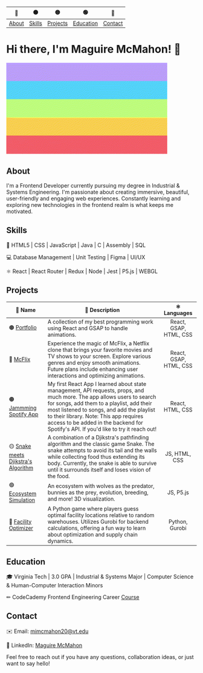 
|🔴|🟠|🟡|🟢|🔵| 
| ----------- | ----------- | ----------- | ----------- | ----------- | 
| [About](#about) | [Skills](#skills) | [Projects](#projects) | [Education](#education) | [Contact](#contact) |


# Hi there, I'm Maguire McMahon! 👋

![Profile Banner](./spiral.gif)


## About
I'm a Frontend Developer currently pursuing my degree in Industrial & Systems Engineering. I'm passionate about creating immersive, beautiful, user-friendly and engaging web experiences. Constantly learning and exploring new technologies in the frontend realm is what keeps me motivated. 


## Skills
🔧 HTML5 | CSS | JavaScript | Java | C | Assembly | SQL

💻 Database Management | Unit Testing | Figma | UI/UX

⚛️ React | React Router | Redux | Node | Jest | P5.js | WEBGL


## Projects
| 📛 Name      | 📎 Description | ⚛️ Languages | 
| ----------- | ----------- | :-----------: |
| 🟤 [Portfolio](https://github.com/mimcmahon20/My-Portfolio) | A collection of my best programming work using React and GSAP to handle animations. | React, GSAP, HTML, CSS |
| 🔴 [McFlix](https://github.com/your-username/McFlix) | Experience the magic of McFlix, a Netflix clone that brings your favorite movies and TV shows to your screen. Explore various genres and enjoy smooth animations. Future plans include enhancing user interactions and optimizing animations. | React, GSAP, HTML, CSS |
| 🟠 [Jammming Spotify App](https://github.com/mimcmahon20/Jammming-Spotify-Playlists) | My first React App I learned about state management, API requests, props, and much more. The app allows users to search for songs, add them to a playlist, add their most listened to songs, and add the playlist to their library. Note: This app requires access to be added in the backend for Spotify's API. If you'd like to try it reach out! | React, HTML, CSS |
| 🟡 [Snake meets Djikstra's Algorithm](https://github.com/mimcmahon20/snake) | A combination of a Djikstra's pathfinding algorithm and the classic game Snake. The snake attempts to avoid its tail and the walls while collecting food thus extending its body. Currently, the snake is able to survive until it surrounds itself and loses vision of the food. | JS, HTML, CSS |
| 🟢 [Ecosystem Simulation](https://github.com/mimcmahon20/Ecosystem) | An ecosystem with wolves as the predator, bunnies as the prey, evolution, breeding, and more! 3D visualization. | JS, P5.js |
| 🔵 [Facility Optimizer](https://github.com/mimcmahon20/InteractiveFacilityLocationOptimizer) | A Python game where players guess optimal facility locations relative to random warehouses. Utilizes Gurobi for backend calculations, offering a fun way to learn about optimization and supply chain dynamics. | Python, Gurobi |




## Education
🎓 Virginia Tech | 3.0 GPA | Industrial & Systems Major | Computer Science & Human-Computer Interaction Minors

✏ CodeCademy Frontend Engineering Career [Course](https://www.codecademy.com/career-journey/front-end-engineer)


## Contact
✉️ Email: mimcmahon20@vt.edu

💼 LinkedIn: [Maguire McMahon](https://www.linkedin.com/in/maguire-mcmahon/)

Feel free to reach out if you have any questions, collaboration ideas, or just want to say hello!
